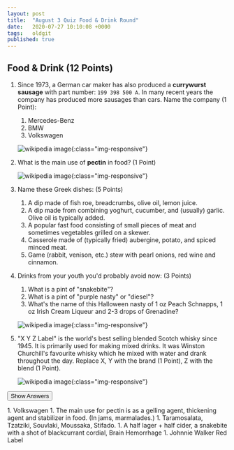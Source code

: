 ```yaml
---
layout: post
title:  "August 3 Quiz Food & Drink Round"
date:   2020-07-27 10:10:08 +0000
tags:   oldgit
published: true
---
```


## Food & Drink (12 Points)

 1. Since 1973, a German car maker has also produced a **currywurst sausage** with part number: `199 398 500 A`.
 In many recent years the company has produced more sausages than cars.
 Name the company (1 Point):
     1. Mercedes-Benz
     1. BMW
     1. Volkswagen

    ![wikipedia image](https://upload.wikimedia.org/wikipedia/commons/9/97/DEU_VW-Currywurst_klein_Pfanne_MSZ110102.jpg){:class="img-responsive"}

 1. What is the main use of **pectin** in food? (1 Point)

    ![wikipedia image](https://upload.wikimedia.org/wikipedia/commons/d/dd/Pectin.jpg){:class="img-responsive"}

 1. Name these Greek dishes: (5 Points)
    1. A dip made of fish roe, breadcrumbs, olive oil, lemon juice.
    1. A dip made from combining yoghurt, cucumber, and (usually) garlic. Olive oil is typically added.
    1. A popular fast food consisting of small pieces of meat and sometimes vegetables grilled on a skewer.
    1. Casserole made of (typically fried) aubergine, potato, and spiced minced meat.
    1. Game (rabbit, venison, etc.) stew with pearl onions, red wine and cinnamon.

 1. Drinks from your youth you'd probably avoid now: (3 Points)
    1. What is a pint of "snakebite"?
    1. What is a pint of "purple nasty" or "diesel"?
    1. What's the name of this Halloween nasty of 1 oz Peach Schnapps, 1 oz Irish Cream Liqueur and 2-3 drops of Grenadine?

    ![wikipedia image](https://drivito3.imgix.drizly.com/ff7c12d6e88d3b4a/a9d0c49823b6/BrainHemm.png?auto=format%2Ccompress&fm=jpeg&q=25){:class="img-responsive"}

 1. "X Y Z Label" is the world's best selling blended Scotch whisky since 1945.
 It is primarily used for making mixed drinks.
 It was Winston Churchill's favourite whisky which he mixed with water and drank throughout the day.
 Replace X, Y with the brand (1 Point), Z with the blend (1 Point).

    ![wikipedia image](https://upload.wikimedia.org/wikipedia/commons/7/72/Whisky_tasting_glass.jpg){:class="img-responsive"}

<!-- markdownlint-disable -->
<button class="answer-button">Show Answers</button>
<div class="hide" markdown="1">
<!-- markdownlint-restore -->
1. Volkswagen
1. The main use for pectin is as a gelling agent, thickening agent and stabilizer in food. (In jams, marmalades.)
1. Taramosalata, Tzatziki, Souvlaki, Moussaka, Stifado.
1. A half lager + half cider, a snakebite with a shot of blackcurrant cordial, Brain Hemorrhage
1. Johnnie Walker Red Label
<!-- markdownlint-disable -->
</div>
<!-- markdownlint-restore -->
